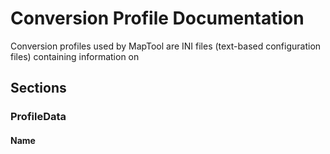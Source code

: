 # Conversion Profile Documentation

Conversion profiles used by MapTool are INI files (text-based configuration files) containing information on 

## Sections

### ProfileData

#### Name